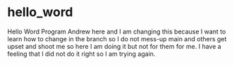 # hello_word
Hello Word Program
Andrew here and I am changing this because I want to learn how to change in the branch so I do not mess-up main and others get upset and shoot me so here I am doing it but not for them for me. I have  a feeling that I did not do it right so I am trying again.
